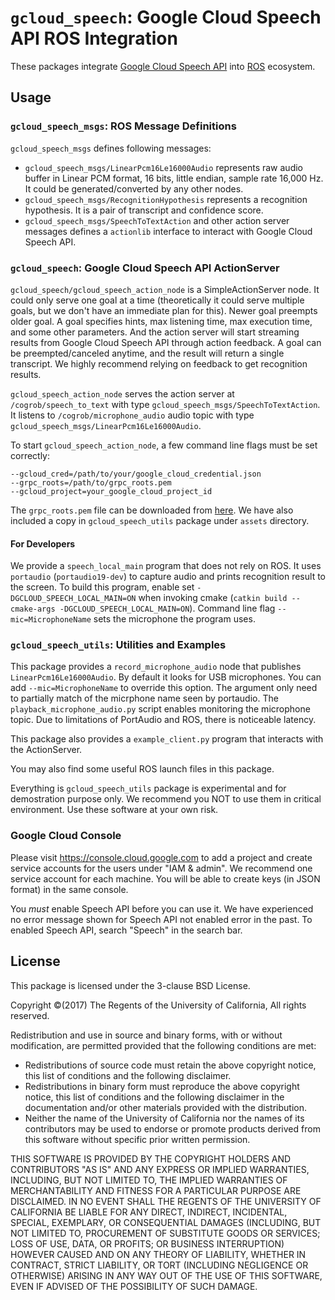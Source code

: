 # `gcloud_speech`: Google Cloud Speech API ROS Integration

These packages integrate
[Google Cloud Speech API](https://cloud.google.com/speech/) into
[ROS](http://www.ros.org/) ecosystem.

## Usage

### `gcloud_speech_msgs`: ROS Message Definitions

`gcloud_speech_msgs` defines following messages:

* `gcloud_speech_msgs/LinearPcm16Le16000Audio` represents raw audio buffer in
  Linear PCM format, 16 bits, little endian, sample rate 16,000 Hz. It could be
  generated/converted by any other nodes.
* `gcloud_speech_msgs/RecognitionHypothesis` represents a recognition
  hypothesis. It is a pair of transcript and confidence score.
* `gcloud_speech_msgs/SpeechToTextAction` and other action server messages
  defines a `actionlib` interface to interact with Google Cloud Speech API.


### `gcloud_speech`: Google Cloud Speech API ActionServer

`gcloud_speech/gcloud_speech_action_node` is a SimpleActionServer node. It
could only serve one goal at a time (theoretically it could serve multiple
goals, but we don't have an immediate plan for this). Newer goal preempts older
goal. A goal specifies hints, max listening time, max execution time, and some
other parameters. And the action server will start streaming results from Google
Cloud Speech API through action feedback. A goal can be preempted/canceled
anytime, and the result will return a single transcript. We highly recommend
relying on feedback to get recognition results.

`gcloud_speech_action_node` serves the action server at
`/cogrob/speech_to_text` with type `gcloud_speech_msgs/SpeechToTextAction`.
It listens to `/cogrob/microphone_audio` audio topic with type
`gcloud_speech_msgs/LinearPcm16Le16000Audio`.

To start `gcloud_speech_action_node`, a few command line flags must be set
correctly:
```
--gcloud_cred=/path/to/your/google_cloud_credential.json
--grpc_roots=/path/to/grpc_roots.pem
--gcloud_project=your_google_cloud_project_id
```
The `grpc_roots.pem` file can be downloaded from
[here](https://github.com/grpc/grpc/blob/master/etc/roots.pem). We have also
included a copy in `gcloud_speech_utils` package under `assets` directory.

#### For Developers

We provide a `speech_local_main` program that does not rely on ROS. It uses
`portaudio` (`portaudio19-dev`) to capture audio and prints recognition result
to the screen. To build this program, enable set `-DGCLOUD_SPEECH_LOCAL_MAIN=ON`
when invoking cmake (`catkin build --cmake-args -DGCLOUD_SPEECH_LOCAL_MAIN=ON`).
Command line flag `--mic=MicrophoneName` sets the microphone the program uses.

### `gcloud_speech_utils`: Utilities and Examples
This package provides a `record_microphone_audio` node that publishes
`LinearPcm16Le16000Audio`. By default it looks for USB microphones. You can add
`--mic=MicrophoneName` to override this option. The argument only need to
partially match of the micrphone name seen by portaudio. The
`playback_microphone_audio.py` script enables monitoring the microphone topic.
Due to limitations of PortAudio and ROS, there is noticeable latency.

This package also provides a `example_client.py` program that interacts with the
ActionServer.

You may also find some useful ROS launch files in this package.

Everything is `gcloud_speech_utils` package is experimental and for demostration
purpose only. We recommend you NOT to use them in critical environment. Use
these software at your own risk.

### Google Cloud Console

Please visit https://console.cloud.google.com to add a project and create
service accounts for the users under "IAM & admin". We recommend one service
account for each machine. You will be able to create keys (in JSON format) in
the same console.

You *must* enable Speech API before you can use it. We have experienced no error
message shown for Speech API not enabled error in the past. To enabled Speech
API, search "Speech" in the search bar.

## License

This package is licensed under the 3-clause BSD License.

Copyright &copy;(2017) The Regents of the University of California, All rights
reserved.

Redistribution and use in source and binary forms, with or without
modification, are permitted provided that the following conditions are met:
* Redistributions of source code must retain the above copyright
  notice, this list of conditions and the following disclaimer.
* Redistributions in binary form must reproduce the above copyright
  notice, this list of conditions and the following disclaimer in the
  documentation and/or other materials provided with the distribution.
* Neither the name of the University of California nor the
  names of its contributors may be used to endorse or promote products
  derived from this software without specific prior written permission.

THIS SOFTWARE IS PROVIDED BY THE COPYRIGHT HOLDERS AND CONTRIBUTORS "AS IS" AND
ANY EXPRESS OR IMPLIED WARRANTIES, INCLUDING, BUT NOT LIMITED TO, THE IMPLIED
WARRANTIES OF MERCHANTABILITY AND FITNESS FOR A PARTICULAR PURPOSE ARE
DISCLAIMED. IN NO EVENT SHALL THE REGENTS OF THE UNIVERSITY OF CALIFORNIA BE
LIABLE FOR ANY DIRECT, INDIRECT, INCIDENTAL, SPECIAL, EXEMPLARY, OR
CONSEQUENTIAL DAMAGES (INCLUDING, BUT NOT LIMITED TO, PROCUREMENT OF SUBSTITUTE
GOODS OR SERVICES; LOSS OF USE, DATA, OR PROFITS; OR BUSINESS INTERRUPTION)
HOWEVER CAUSED AND ON ANY THEORY OF LIABILITY, WHETHER IN CONTRACT, STRICT
LIABILITY, OR TORT (INCLUDING NEGLIGENCE OR OTHERWISE) ARISING IN ANY WAY OUT OF
THE USE OF THIS SOFTWARE, EVEN IF ADVISED OF THE POSSIBILITY OF SUCH DAMAGE.
